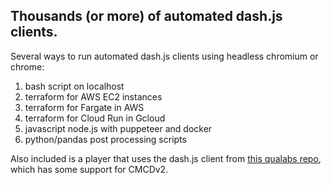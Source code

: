 
## Thousands (or more) of automated dash.js clients.


Several ways to run automated dash.js clients using headless chromium or chrome:
1. bash script on localhost
1. terraform for AWS EC2 instances
1. terraform for Fargate in AWS
1. terraform for Cloud Run in Gcloud
1. javascript node.js with puppeteer and docker
1. python/pandas post processing scripts

Also included is a player that uses the dash.js client from 
[this qualabs repo](https://github.com/montevideo-tech/cmcd-analyzer/tree/feature/cmcd-v2-demuxed/analyzer-dashboard/public), 
which has some support for CMCDv2.




